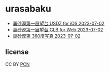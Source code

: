 # urasabaku

- [裏砂漠第一展望台 USDZ for iOS 2023-07-02](https://code4fukui.github.io/urasabaku/urasabaku-tenbo1.usdz)
- [裏砂漠第一展望台 GLB for Web 2023-07-02](https://code4fukui.github.io/urasabaku/urasabaku-tenbo1.glb)
- [裏砂漠第 360度写真 2023-07-02](https://code4fukui.github.io/urasabaku/urasabaku-20230702.jpg)

## license

CC BY [PCN](https://pcn.club/)

